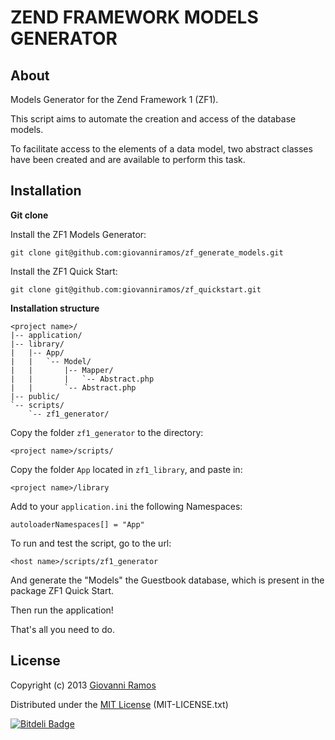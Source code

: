 ZEND FRAMEWORK MODELS GENERATOR
======================

## About ##

Models Generator for the Zend Framework 1 (ZF1).

This script aims to automate the creation and access of the database models.

To facilitate access to the elements of a data model, two abstract classes have been created and are available to perform this task.


## Installation ##

**Git clone**

Install the ZF1 Models Generator:

    git clone git@github.com:giovanniramos/zf_generate_models.git

Install the ZF1 Quick Start:

    git clone git@github.com:giovanniramos/zf_quickstart.git

**Installation structure**

    <project name>/
    |-- application/
    |-- library/
    |   |-- App/
    |   |   `-- Model/
    |   |       |-- Mapper/
    |   |       |   `-- Abstract.php
    |   |       `-- Abstract.php
    |-- public/
    `-- scripts/
        `-- zf1_generator/

Copy the folder `zf1_generator` to the directory:

    <project name>/scripts/

Copy the folder `App` located in `zf1_library`, and paste in:

    <project name>/library

Add to your `application.ini` the following Namespaces:

    autoloaderNamespaces[] = "App"

To run and test the script, go to the url:

    <host name>/scripts/zf1_generator

And generate the "Models" the Guestbook database, which is present in the package ZF1 Quick Start.

Then run the application!

That's all you need to do.


## License ##

Copyright (c) 2013 [Giovanni Ramos](https://github.com/giovanniramos)

Distributed under the [MIT License](http://www.opensource.org/licenses/MIT) (MIT-LICENSE.txt)

[![Bitdeli Badge](https://d2weczhvl823v0.cloudfront.net/giovanniramos/zf_generate_models/trend.png)](https://bitdeli.com/free "Bitdeli Badge")

